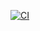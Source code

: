 [![CI](https://github.com/gmahesh-1809/tds-ga-extra/actions/workflows/ci.yml/badge.svg)](https://github.com/gmahesh-1809/tds-ga-extra/actions/workflows/ci.yml)
